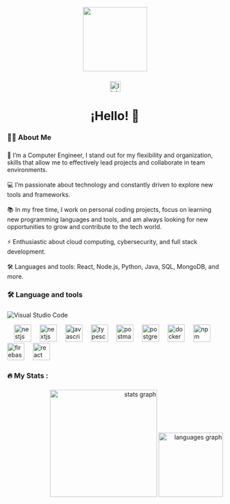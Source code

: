 <div align="center">
  <img height="150" src="https://camo.githubusercontent.com/89191dc46e46b2ac035586c9a35cf03fb85cec2302b5539098a948ef492e58c1/68747470733a2f2f627175657a6164612e76657263656c2e6170702f6d652e77656270"  />
</div>

###

<div align="center">
  <a href="www.linkedin.com/in/benjaminqg" target="_blank">
    <img src="https://img.shields.io/static/v1?message=LinkedIn&logo=linkedin&label=&color=0077B5&logoColor=white&labelColor=000000&style=for-the-badge" height="25" alt="linkedin logo"  />
  </a>
</div>


<h1 align="center">¡Hello! 👋</h1>

###

<h3 align="left">👩‍💻  About Me</h3>

###

<p align="left">🔭 I’m a Computer Engineer, I stand out for my flexibility and organization, skills that allow me to effectively lead projects and collaborate in team environments.<br><br>💻 I’m passionate about technology and constantly driven to explore new tools and frameworks.<br><br>📚 In my free time, I work on personal coding projects, focus on learning new programming languages and tools, and am always looking for new opportunities to grow and contribute to the tech world.<br><br>⚡ Enthusiastic about cloud computing, cybersecurity, and full stack development.<br><br>🛠 Languages and tools: React, Node.js, Python, Java, SQL, MongoDB, and more.</p>

###

<h3 align="left">🛠 Language and tools</h3>

###

<div align="left">
  
  ![Visual Studio Code](https://img.shields.io/badge/Visual%20Studio%20Code-0078d7.svg?style=for-the-badge&logo=visual-studio-code&logoColor=white)
  
  <img width="12" />
  <img src="https://cdn.jsdelivr.net/gh/devicons/devicon/icons/nestjs/nestjs-original.svg" height="40" alt="nestjs logo"  />
  <img width="12" />
  <img src="https://cdn.jsdelivr.net/gh/devicons/devicon/icons/nextjs/nextjs-original.svg" height="40" alt="nextjs logo"  />
  <img width="12" />
  <img src="https://cdn.jsdelivr.net/gh/devicons/devicon/icons/javascript/javascript-original.svg" height="40" alt="javascript logo"  />
  <img width="12" />
  <img src="https://skillicons.dev/icons?i=ts" height="40" alt="typescript logo"  />
  <img width="12" />
  <img src="https://skillicons.dev/icons?i=postman" height="40" alt="postman logo"  />
  <img width="12" />
  <img src="https://cdn.jsdelivr.net/gh/devicons/devicon/icons/postgresql/postgresql-original.svg" height="40" alt="postgresql logo"  />
  <img width="12" />
  <img src="https://cdn.jsdelivr.net/gh/devicons/devicon/icons/docker/docker-original.svg" height="40" alt="docker logo"  />
  <img width="12" />
  <img src="https://cdn.jsdelivr.net/gh/devicons/devicon/icons/npm/npm-original-wordmark.svg" height="40" alt="npm logo"  />
  <img width="12" />
  <img src="https://cdn.jsdelivr.net/gh/devicons/devicon/icons/firebase/firebase-plain.svg" height="40" alt="firebase logo"  />
  <img width="12" />
  <img src="https://cdn.jsdelivr.net/gh/devicons/devicon/icons/react/react-original.svg" height="40" alt="react logo"  />
</div>

###

<h3 align="left">🔥   My Stats :</h3>

###

<div align="right">
  <img src="https://github-readme-stats.vercel.app/api?username=bquezadag&hide_title=false&hide_rank=false&show_icons=true&include_all_commits=true&count_private=true&disable_animations=false&theme=tokyonight&locale=en&hide_border=false&order=1" height="250" alt="stats graph"  />
  <img src="https://github-readme-stats.vercel.app/api/top-langs?username=bquezadag&locale=en&hide_title=false&layout=compact&card_width=320&langs_count=5&theme=tokyonight&hide_border=false&order=2" height="150" alt="languages graph"  />
</div>


###
